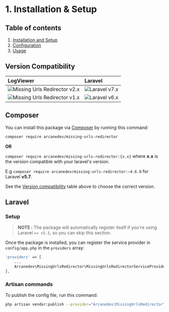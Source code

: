 # 1. Installation & Setup

## Table of contents

  1. [Installation and Setup](1-Installation-and-Setup.md)
  2. [Configuration](2-Configuration.md)
  3. [Usage](3-Usage.md)
 
## Version Compatibility

| LogViewer                                                    | Laravel                      |
|:-------------------------------------------------------------|:-----------------------------|
| ![Missing Urls Redirector v2.x][missing_urls_redirector_2_x] | ![Laravel v7.x][laravel_7_x] |
| ![Missing Urls Redirector v1.x][missing_urls_redirector_1_x] | ![Laravel v6.x][laravel_6_x] |

[laravel_7_x]:  https://img.shields.io/badge/v7.x-supported-brightgreen.svg?style=flat-square "Laravel v7.x"
[laravel_6_x]:  https://img.shields.io/badge/v6.x-supported-brightgreen.svg?style=flat-square "Laravel v6.x"

[missing_urls_redirector_2_x]: https://img.shields.io/badge/version-2.x-blue.svg?style=flat-square "Missing Urls Redirector v2.x"
[missing_urls_redirector_1_x]: https://img.shields.io/badge/version-1.x-blue.svg?style=flat-square "Missing Urls Redirector v1.x"

## Composer

You can install this package via [Composer](http://getcomposer.org/) by running this command: 

```bash
composer require arcanedev/missing-urls-redirector
```

**OR**

`composer require arcanedev/missing-urls-redirector:{x.x}` where **x.x** is the version compatible with your laravel's version. 

E.g `composer require arcanedev/missing-urls-redirector:~4.6.0` for Laravel **v5.7**.

See the [Version compatibility](#version-compatibility) table above to choose the correct version.

## Laravel

### Setup

> **NOTE :** The package will automatically register itself if you're using Laravel `>= v5.5`, so you can skip this section.

Once the package is installed, you can register the service provider in `config/app.php` in the `providers` array:

```php
'providers' => [
    ...
    Arcanedev\MissingUrlsRedirector\MissingUrlsRedirectorServiceProvider::class,
],
```

### Artisan commands

To publish the config file, run this command:

```bash
php artisan vendor:publish --provider="Arcanedev\MissingUrlsRedirector\MissingUrlsRedirectorServiceProvider"
```
